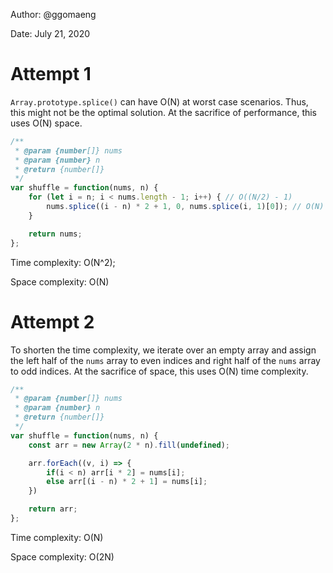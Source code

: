 Author: @ggomaeng

Date: July 21, 2020

# Attempt 1

`Array.prototype.splice()` can have O(N) at worst case scenarios. Thus, this might not be the optimal solution. At the sacrifice of performance, this uses O(N) space.

```js
/**
 * @param {number[]} nums
 * @param {number} n
 * @return {number[]}
 */
var shuffle = function(nums, n) {
    for (let i = n; i < nums.length - 1; i++) { // O((N/2) - 1)
        nums.splice((i - n) * 2 + 1, 0, nums.splice(i, 1)[0]); // O(N)
    }

    return nums;
};
```

Time complexity: O(N^2);

Space complexity: O(N)


# Attempt 2

To shorten the time complexity, we iterate over an empty array and assign the left half of the `nums` array to even indices and right half of the `nums` array to odd indices. At the sacrifice of space, this uses O(N) time complexity.

```js
/**
 * @param {number[]} nums
 * @param {number} n
 * @return {number[]}
 */
var shuffle = function(nums, n) {
    const arr = new Array(2 * n).fill(undefined);

    arr.forEach((v, i) => {
        if(i < n) arr[i * 2] = nums[i];
        else arr[(i - n) * 2 + 1] = nums[i];
    })

    return arr;
};
```

Time complexity: O(N)

Space complexity: O(2N)
